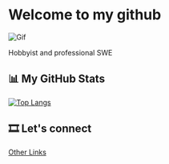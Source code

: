 # Welcome to my github

![Gif](https://misc.billbert.co/gifs/1614677945011.GIF)

Hobbyist and professional SWE 

<!-- ![Github stats](https://github-readme-stats.vercel.app/api?username=Yalton&show_icons=true) -->

## 📊 My GitHub Stats

[![Top Langs](https://github-readme-stats.vercel.app/api/top-langs/?username=Yalton&layout=compact)](https://github.com/Yalton/github-readme-stats)

## 🎞️ Let's connect

[Other Links](http://bit.ly/m/yalt)
